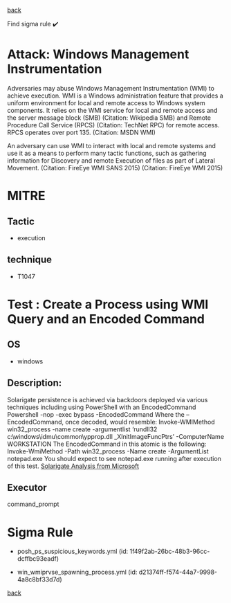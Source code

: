 
[back](../index.md)

Find sigma rule :heavy_check_mark: 

# Attack: Windows Management Instrumentation 

Adversaries may abuse Windows Management Instrumentation (WMI) to achieve execution. WMI is a Windows administration feature that provides a uniform environment for local and remote access to Windows system components. It relies on the WMI service for local and remote access and the server message block (SMB) (Citation: Wikipedia SMB) and Remote Procedure Call Service (RPCS) (Citation: TechNet RPC) for remote access. RPCS operates over port 135. (Citation: MSDN WMI)

An adversary can use WMI to interact with local and remote systems and use it as a means to perform many tactic functions, such as gathering information for Discovery and remote Execution of files as part of Lateral Movement. (Citation: FireEye WMI SANS 2015) (Citation: FireEye WMI 2015)

# MITRE
## Tactic
  - execution


## technique
  - T1047


# Test : Create a Process using WMI Query and an Encoded Command
## OS
  - windows


## Description:
Solarigate persistence is achieved via backdoors deployed via various techniques including using PowerShell with an EncodedCommand
 Powershell -nop -exec bypass -EncodedCommand <encoded command>
Where the –EncodedCommand, once decoded, would resemble:
  Invoke-WMIMethod win32_process -name create -argumentlist ‘rundll32 c:\windows\idmu\common\ypprop.dll _XInitImageFuncPtrs’ -ComputerName WORKSTATION
The EncodedCommand in this atomic is the following: Invoke-WmiMethod -Path win32_process -Name create -ArgumentList notepad.exe
You should expect to see notepad.exe running after execution of this test.
[Solarigate Analysis from Microsoft](https://www.microsoft.com/security/blog/2020/12/18/analyzing-solorigate-the-compromised-dll-file-that-started-a-sophisticated-cyberattack-and-how-microsoft-defender-helps-protect/)


## Executor
command_prompt

# Sigma Rule
 - posh_ps_suspicious_keywords.yml (id: 1f49f2ab-26bc-48b3-96cc-dcffbc93eadf)

 - win_wmiprvse_spawning_process.yml (id: d21374ff-f574-44a7-9998-4a8c8bf33d7d)



[back](../index.md)
